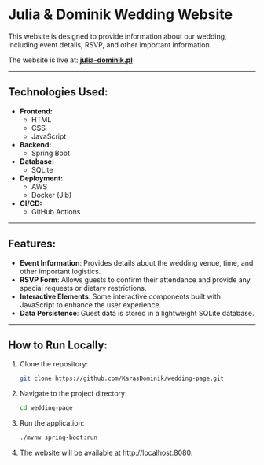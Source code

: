 # Julia & Dominik Wedding Website

This website is designed to provide information about our wedding, including event details, RSVP, and other important information.

The website is live at: [**julia-dominik.pl**](http://julia-dominik.pl)

---

## Technologies Used:
- **Frontend:**
  - HTML
  - CSS
  - JavaScript
- **Backend:**
  - Spring Boot
- **Database:**
  - SQLite
- **Deployment:**
  - AWS
  - Docker (Jib)
- **CI/CD:**
  - GitHub Actions

---

## Features:
- **Event Information**: Provides details about the wedding venue, time, and other important logistics.
- **RSVP Form**: Allows guests to confirm their attendance and provide any special requests or dietary restrictions.
- **Interactive Elements**: Some interactive components built with JavaScript to enhance the user experience.
- **Data Persistence**: Guest data is stored in a lightweight SQLite database.

---

## How to Run Locally:
1. Clone the repository:
   ```bash
   git clone https://github.com/KarasDominik/wedding-page.git
2. Navigate to the project directory:
   ```bash
   cd wedding-page
3. Run the application:
   ```bash
   ./mvnw spring-boot:run
4. The website will be available at http://localhost:8080.
